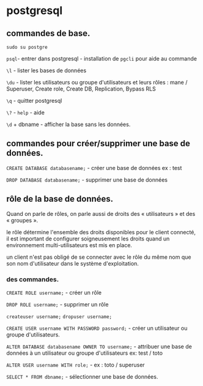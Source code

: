 # postgresql

## commandes de base.

`sudo su postgre`

`psql`- entrer dans postgresql - installation de `pgcli` pour aide au commande

`\l` - lister les bases de données

`\du` - lister les utilisateurs ou groupe d'utilisateurs et leurs rôles : mane / Superuser, Create role, Create DB, Replication, Bypass RLS

`\q` - quitter postgresql

`\?` - `help` - aide

`\d` + dbname - afficher la base sans les données.


## commandes pour créer/supprimer une base de données.

`CREATE DATABASE databasename;` - créer une base de données ex : test

`DROP DATABASE databasename;` - supprimer une base de données


## rôle de la base de données.

 Quand on parle de rôles, on parle aussi de droits des « utilisateurs » et des « groupes ».

 le rôle détermine l'ensemble des droits disponibles pour le client connecté, il est important de configurer soigneusement les droits quand un environnement multi-utilisateurs est mis en place. 
 
un client n'est pas obligé de se connecter avec le rôle du même nom que son nom d'utilisateur dans le système d'exploitation.

### des commandes.

`CREATE ROLE username;` - créer un rôle

`DROP ROLE username;` - supprimer un rôle

`createuser username;`
`dropuser username;`

`CREATE USER username WITH PASSWORD password;` - créer un utilisateur ou groupe d'utilisateurs.

`ALTER DATABASE databasename OWNER TO username;` - attribuer une base de données à un utilisateur ou groupe d'utilisateurs ex: test / toto

`ALTER USER username WITH role;` - ex : toto / superuser

`SELECT * FROM dbname;` - sélectionner une base de données.